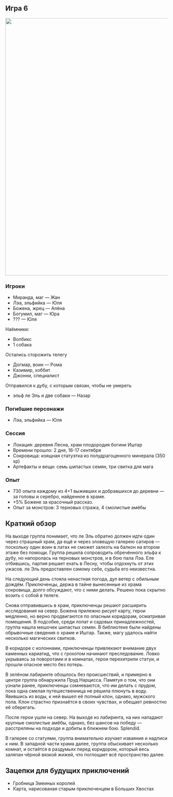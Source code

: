 ## Игра 6

<a href="https://github.com/8kto/ttrpg-recaps/assets/18572703/c17ccf7c-c76e-4cfe-b622-a9e6fb51987f"><img src="https://github.com/8kto/ttrpg-recaps/assets/18572703/c17ccf7c-c76e-4cfe-b622-a9e6fb51987f" style="width:800px"  /></a>

### Игроки

- Миранда, маг — Жан
- Лэа, эльфийка — Юля
- Божена, жрец — Алёна
- Богумил, маг — Юра
- ??? — Юля

Наёмники:

- Волбикс
- 1 собака

Остались сторожить телегу

- Догмар, воин — Рома
- Казимир, хоббит
- Джонни, специалист

Отправился к дубу, с которым связан, чтобы не умереть

- эльф ле Эль и две собаки — Назар

### Погибшие персонажи

- Лэа, эльфийка — Юля

### Сессия

- Локация: деревня Лесна, храм плодородия богини Иштар
- Времени прошло: 2 дня, 16-17 сентября
- Сокровища: изящная статуэтка из полудрагоценного минерала (350 sp)
- Артефакты и вещи: семь шипастых семян, три свитка для мага

### Опыт

- 730 опыта каждому из 4+1 выживших и добравшихся до деревни — за головы и серебро, найденное в храме.
- +5% Божене за красочный рассказ.
- Опыт за монстров: 3 терновых стража, 4 смолистые амёбы

## Краткий обзор

На выходе группа понимает, что ле Эль обратно должен идти один через страшный храм, да ещё и через зловещую галерею сатиров — поскольку один воин в латах не сможет залезть на балкон на втором этаже без помощи. Группа решила сопроводить обречённого эльфа к дубу, но напоролась на терновых монстров, и в бою пала Лэа. Еле отбившись, партия решает ехать в Лесну, чтобы отдохнуть от этих ужасов. ле Эль предоставлен самому себе, судьба его неизвестна.

На следующий день стояла ненастная погода, дул ветер с обильным дождём. Приключенцы, держа в тайне вынесенные из храма сокровища, долго обсуждают, что с ними делать. Решено пока скрытно возить с собой в телеге.

Снова отправившись в храм, приключенцы решают расширить исследования на север. Божена прилежно рисует карту, герои медленно, но верно продвигаются по опасным коридорам, осматривая помещения. В подсобке, среди лопат и садовых принадлежностей, группа нашла мешочек шипастых семян. В библиотеке были найдены обрывочные сведения о храме и Иштар. Также, магу удалось найти несколько магических свитков.

В коридоре с колоннами, приключенцы привлекают внимание двух каменных кариатид, что с грохотом начинают преследование. Ловко укрываясь за поворотами и в комнатах, герои перехитрили статуи, и прошли опасное место без потерь.

В зелёном лабиринте обошлось без происшествий, и примерно в центре группа обнаружила Пруд Нарцисса. Памятуя о том, что они узнали ранее, приключенцы сомневаются, что им делать с прудом, пока одна смелая путешественница не решила плюнуть в воду. Явившись из воды, к ней вышел её полный клон, однако, мужского пола. Клон страстно признаётся в своих чувствах, и обещает ревностно её оберегать.

После герои ушли на север. На выходе из лабиринта, на них нападают крупные смолистые амёбы, однако, без шансов на победу — расстреляны на подходе и добиты в ближнем бою. Splendid.

В галерее со статуями, группа внимательно изучает изваяния и надписи к ним. В западной части храма далее, группа обыскивает несколько комнат, и остаётся в раздумьях перед коридором, который весь заляпан чёрной вязкой жижей, что поглощает всё пространство далее.

## Зацепки для будущих приключений

- Гробница Змеиных королей
- Карта, нарисованая старым приключенцем в Больших Хвостах
